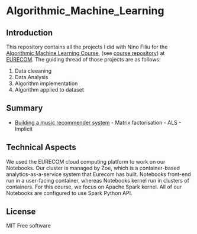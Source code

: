 # Algorithmic_Machine_Learning

## Introduction
This repository contains all the projects I did with Nino Filiu for the [Algorithmic Machine Learning Course](http://www.eurecom.fr/en/course/AML-2018Spring), (see [course repository](https://github.com/DistributedSystemsGroup/Algorithmic-Machine-Learning)) at [EURECOM](http://www.eurecom.fr/fr). The guiding thread of those projects are as follows:

1. Data cleeaning
2. Data Analysis
3. Algorithm implementation
4. Algorithm applied to dataset

## Summary
* [Building a music recommender system](https://github.com/CBrochet/Algorithmic_Machine_Learning/tree/master/Building_a_Music_Recommender_System)  - Matrix factorisation - ALS - Implicit

## Technical Aspects

We used the EURECOM cloud computing platform to work on our Notebooks. Our cluster is managed by Zoe, which is a container-based analytics-as-a-service system that Eurecom has built. Notebooks front-end run in a user-facing container, whereas Notebooks kernel run in clusters of containers. For this course, we focus on Apache Spark kernel. All of our Notebooks are configured to use Spark Python API.

## License

MIT Free software

